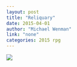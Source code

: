 ```yaml
---
layout: post
title: "Reliquary"
date: 2015-04-01
author: "Michael Wenman"
link: "none"
categories: 2015 rpg
---
```

![]({{site.url}}/2015images/Reliquary.jpg)
